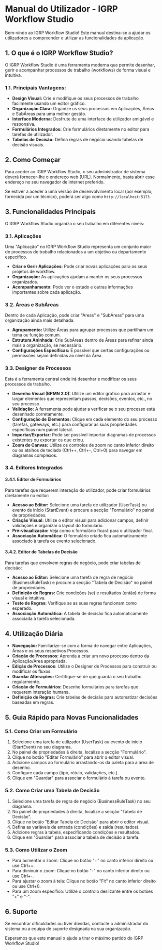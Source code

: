 # Manual do Utilizador - IGRP Workflow Studio

Bem-vindo ao IGRP Workflow Studio! Este manual destina-se a ajudar os utilizadores a compreender e utilizar as funcionalidades da aplicação.

## 1. O que é o IGRP Workflow Studio?

O IGRP Workflow Studio é uma ferramenta moderna que permite desenhar, gerir e acompanhar processos de trabalho (workflows) de forma visual e intuitiva.

### 1.1. Principais Vantagens:

-   **Design Visual:** Crie e modifique os seus processos de trabalho facilmente usando um editor gráfico.
-   **Organização Clara:** Organize os seus processos em Aplicações, Áreas e SubÁreas para uma melhor gestão.
-   **Interface Moderna:** Desfrute de uma interface de utilizador amigável e responsiva.
-   **Formulários Integrados:** Crie formulários diretamente no editor para tarefas de utilizador.
-   **Tabelas de Decisão:** Defina regras de negócio usando tabelas de decisão visuais.

## 2. Como Começar

Para aceder ao IGRP Workflow Studio, o seu administrador de sistema deverá fornecer-lhe o endereço web (URL). Normalmente, basta abrir esse endereço no seu navegador de internet preferido.

Se estiver a aceder a uma versão de desenvolvimento local (por exemplo, fornecida por um técnico), poderá ser algo como `http://localhost:5173`.

## 3. Funcionalidades Principais

O IGRP Workflow Studio organiza o seu trabalho em diferentes níveis:

### 3.1. Aplicações

Uma "Aplicação" no IGRP Workflow Studio representa um conjunto maior de processos de trabalho relacionados a um objetivo ou departamento específico.

-   **Criar e Gerir Aplicações:** Pode criar novas aplicações para os seus projetos de workflow.
-   **Organização:** As aplicações ajudam a manter os seus processos organizados.
-   **Acompanhamento:** Pode ver o estado e outras informações importantes sobre cada aplicação.

### 3.2. Áreas e SubÁreas

Dentro de cada Aplicação, pode criar "Áreas" e "SubÁreas" para uma organização ainda mais detalhada.

-   **Agrupamento:** Utilize Áreas para agrupar processos que partilham um tema ou função comum.
-   **Estrutura Aninhada:** Crie SubÁreas dentro de Áreas para refinar ainda mais a organização, se necessário.
-   **Configurações Específicas:** É possível que certas configurações ou permissões sejam definidas ao nível da Área.

### 3.3. Designer de Processos

Esta é a ferramenta central onde irá desenhar e modificar os seus processos de trabalho.

-   **Desenho Visual (BPMN 2.0):** Utilize um editor gráfico para arrastar e largar elementos que representam passos, decisões, eventos, etc., no seu processo.
-   **Validação:** A ferramenta pode ajudar a verificar se o seu processo está desenhado corretamente.
-   **Configuração de Elementos:** Clique em cada elemento do seu processo (tarefas, gateways, etc.) para configurar as suas propriedades específicas num painel lateral.
-   **Importar/Exportar:** Pode ser possível importar diagramas de processos existentes ou exportar os que criou.
-   **Zoom do Canvas:** Utilize os controlos de zoom no canto inferior direito ou os atalhos de teclado (Ctrl++, Ctrl+-, Ctrl+0) para navegar em diagramas complexos.

### 3.4. Editores Integrados

#### 3.4.1. Editor de Formulários

Para tarefas que requerem interação do utilizador, pode criar formulários diretamente no editor:

-   **Acesso ao Editor:** Selecione uma tarefa de utilizador (UserTask) ou evento de início (StartEvent) e procure a secção "Formulário" no painel de propriedades.
-   **Criação Visual:** Utilize o editor visual para adicionar campos, definir validações e organizar o layout do formulário.
-   **Pré-visualização:** Veja como o formulário ficará para o utilizador final.
-   **Associação Automática:** O formulário criado fica automaticamente associado à tarefa ou evento selecionado.

#### 3.4.2. Editor de Tabelas de Decisão

Para tarefas que envolvem regras de negócio, pode criar tabelas de decisão:

-   **Acesso ao Editor:** Selecione uma tarefa de regra de negócio (BusinessRuleTask) e procure a secção "Tabela de Decisão" no painel de propriedades.
-   **Definição de Regras:** Crie condições (se) e resultados (então) de forma visual e intuitiva.
-   **Teste de Regras:** Verifique se as suas regras funcionam como esperado.
-   **Associação Automática:** A tabela de decisão fica automaticamente associada à tarefa selecionada.

## 4. Utilização Diária

-   **Navegação:** Familiarize-se com a forma de navegar entre Aplicações, Áreas e os seus respetivos Processos.
-   **Criação de Processos:** Aprenda a criar um novo processo dentro da Aplicação/Área apropriada.
-   **Edição de Processos:** Utilize o Designer de Processos para construir ou modificar os fluxos.
-   **Guardar Alterações:** Certifique-se de que guarda o seu trabalho regularmente.
-   **Criação de Formulários:** Desenhe formulários para tarefas que requerem interação humana.
-   **Definição de Regras:** Crie tabelas de decisão para automatizar decisões baseadas em regras.

## 5. Guia Rápido para Novas Funcionalidades

### 5.1. Como Criar um Formulário

1. Selecione uma tarefa de utilizador (UserTask) ou evento de início (StartEvent) no seu diagrama.
2. No painel de propriedades à direita, localize a secção "Formulário".
3. Clique no botão "Editar Formulário" para abrir o editor visual.
4. Adicione campos ao formulário arrastando-os da paleta para a área de desenho.
5. Configure cada campo (tipo, rótulo, validações, etc.).
6. Clique em "Guardar" para associar o formulário à tarefa ou evento.

### 5.2. Como Criar uma Tabela de Decisão

1. Selecione uma tarefa de regra de negócio (BusinessRuleTask) no seu diagrama.
2. No painel de propriedades à direita, localize a secção "Tabela de Decisão".
3. Clique no botão "Editar Tabela de Decisão" para abrir o editor visual.
4. Defina as variáveis de entrada (condições) e saída (resultados).
5. Adicione regras à tabela, especificando condições e resultados.
6. Clique em "Guardar" para associar a tabela de decisão à tarefa.

### 5.3. Como Utilizar o Zoom

- Para aumentar o zoom: Clique no botão "+" no canto inferior direito ou use Ctrl++.
- Para diminuir o zoom: Clique no botão "-" no canto inferior direito ou use Ctrl+-.
- Para ajustar o zoom à tela: Clique no botão "Fit" no canto inferior direito ou use Ctrl+0.
- Para um zoom específico: Utilize o controlo deslizante entre os botões "+" e "-".

## 6. Suporte

Se encontrar dificuldades ou tiver dúvidas, contacte o administrador do sistema ou a equipa de suporte designada na sua organização.

Esperamos que este manual o ajude a tirar o máximo partido do IGRP Workflow Studio!
